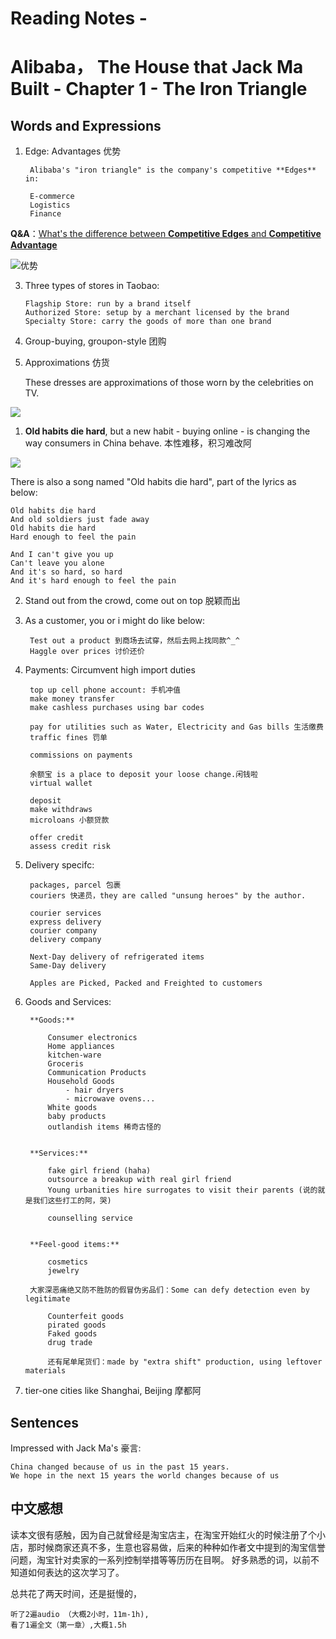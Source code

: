 # Reading Notes - 
# Alibaba， The House that Jack Ma Built - Chapter 1 - The Iron Triangle


## Words and Expressions

1. Edge: Advantages 优势

		Alibaba's "iron triangle" is the company's competitive **Edges** in:

		E-commerce
		Logistics
		Finance
	
**Q&A**：[What's the difference between **Competitive Edges** and **Competitive Advantage**](http://www.differentiateyourbusiness.co.uk/competitive-edge-vs-competitive-advantage)

![优势](http://tse1.mm.bing.net/th?&id=OIP.M80efa49b6d0778e0d1fa9f01feec8686o0&w=300&h=194&c=0&pid=1.9&rs=0&p=0)


3.	Three types of stores in Taobao:
	
		Flagship Store: run by a brand itself
		Authorized Store: setup by a merchant licensed by the brand
		Specialty Store: carry the goods of more than one brand

4.	Group-buying, groupon-style 团购
5.	Approximations 仿货

	These dresses are approximations of those worn by the celebrities on TV.

![](http://tse4.mm.bing.net/th?id=OIP.Mddf04323b181aa642167c1b0dcb3c4aeo0&w=201&h=149&c=7&rs=1&qlt=90&o=4&pid=1.1)


1. **Old habits die hard**, but a new habit - buying online - is changing the way consumers in China behave. 本性难移，积习难改阿

![](http://tse3.mm.bing.net/th?id=OIP.M9f4b6c3986e64512a5d43a8938346263H0&w=129&h=138&c=7&rs=1&qlt=90&o=4&pid=1.1)

There is also a song named "Old habits die hard", part of the lyrics as below:

	Old habits die hard
	And old soldiers just fade away
	Old habits die hard
	Hard enough to feel the pain
	
	And I can't give you up
	Can't leave you alone
	And it's so hard, so hard
	And it's hard enough to feel the pain



2. Stand out from the crowd, come out on top 脱颖而出
 
4. As a customer, you or i might do like below:
		
		Test out a product 到商场去试穿，然后去网上找同款^_^
		Haggle over prices 讨价还价

5. Payments:
		Circumvent high import duties

		top up cell phone account: 手机冲值
		make money transfer
		make cashless purchases using bar codes

		pay for utilities such as Water, Electricity and Gas bills 生活缴费
		traffic fines 罚单

		commissions on payments 

		余额宝 is a place to deposit your loose change.闲钱啦
		virtual wallet

		deposit
		make withdraws
		microloans 小额贷款

		offer credit
		assess credit risk

4. Delivery specifc:

		packages, parcel 包裹
		couriers 快递员，they are called "unsung heroes" by the author.
	
		courier services
		express delivery
		courier company
		delivery company
	
		Next-Day delivery of refrigerated items
		Same-Day delivery

		Apples are Picked, Packed and Freighted to customers

5. Goods and Services:

		
		**Goods:**
		
			Consumer electronics
			Home appliances
			kitchen-ware
			Groceris
			Communication Products
			Household Goods
				- hair dryers
				- microwave ovens...
			White goods
			baby products
			outlandish items 稀奇古怪的
		

		**Services:**

			fake girl friend (haha)
			outsource a breakup with real girl friend
			Young urbanities hire surrogates to visit their parents (说的就是我们这些打工的阿，哭)
			
			counselling service


		**Feel-good items:**

			cosmetics
			jewelry

		大家深恶痛绝又防不胜防的假冒伪劣品们：Some can defy detection even by legitimate

			Counterfeit goods
			pirated goods
			Faked goods
			drug trade
	
			还有尾单尾货们：made by "extra shift" production, using leftover materials
			
6. tier-one cities like Shanghai, Beijing 摩都阿	


## Sentences

Impressed with Jack Ma's 豪言:

	China changed because of us in the past 15 years.
	We hope in the next 15 years the world changes because of us

## 中文感想

读本文很有感触，因为自己就曾经是淘宝店主，在淘宝开始红火的时候注册了个小店，那时候商家还真不多，生意也容易做，后来的种种如作者文中提到的淘宝信誉问题，淘宝针对卖家的一系列控制举措等等历历在目啊。 好多熟悉的词，以前不知道如何表达的这次学习了。

总共花了两天时间，还是挺慢的，

	听了2遍audio （大概2小时，11m-1h), 
	看了1遍全文（第一章）,大概1.5h
